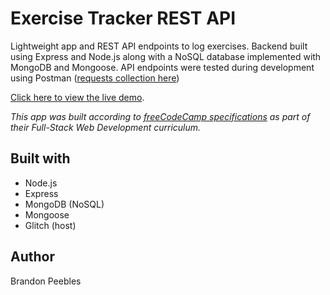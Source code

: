 # Exercise Tracker REST API

Lightweight app and REST API endpoints to log exercises. Backend built using Express and Node.js along with a NoSQL database implemented with MongoDB and Mongoose. API endpoints were tested during development using Postman ([requests collection here](https://github.com/peeblesbrandon/fcc-exercise-tracker)) 

[Click here to view the live demo](https://exercise-tracker-bsp.glitch.me).

_This app was built according to [freeCodeCamp specifications](https://www.freecodecamp.org/learn/apis-and-microservices/apis-and-microservices-projects/exercise-tracker) as part of their Full-Stack Web Development curriculum._

## Built with
* Node.js
* Express
* MongoDB (NoSQL)
* Mongoose
* Glitch (host)

## Author
Brandon Peebles
